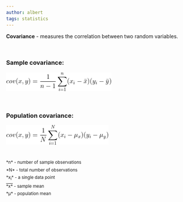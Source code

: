 ```yaml
---
author: albert
tags: statistics
---
```

<!--more-->
**Covariance** - measures the correlation between two random variables.

<br />

### Sample covariance:
![Sample variance](/assets/images/handbook/statistics/covariance_sample.gif)

<br />

### Population covariance:
![Population variance](/assets/images/handbook/statistics/covariance_population.gif)

<br />

<sub>
*n* - number of sample observations <br />
*N* - total number of observations <br />
*x<sub>i</sub>* - a single data point <br />
<span style="text-decoration:overline">*x*</span> - sample mean <br />
*&mu;* - population mean
</sub>